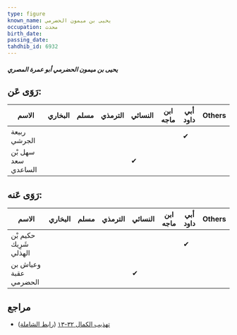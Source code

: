 ```yaml
---
type: figure
known_name: يحيى بن ميمون الحضرمي
occupation: محدث
birth_date:
passing_date:
tahdhib_id: 6932
---
```

##### يحيى بن ميمون الحضرمي أبو عمرة المصري

## رَوَى عَن:
| الاسم               | البخاري | مسلم | الترمذي | النسائي | ابن ماجه | أبي داود | Others |
| ------------------- | ------- | ---- | ------- | ------- | -------- | -------- | ------ |
| ربيعة الجرشي        |         |      |         |         |          | ✔        |        |
| سهل بْن سعد الساعدي |         |      |         | ✔       |          |          |        |
## رَوَى عَنه:
| الاسم                  | البخاري | مسلم | الترمذي | النسائي | ابن ماجه | أبي داود | Others |
| ---------------------- | ------- | ---- | ------- | ------- | -------- | -------- | ------ |
| حكيم بْن شَرِيك الهذلي |         |      |         |         |          | ✔        |        |
| وعياش بن عقبة الحضرمي  |         |      |         | ✔       |          |          |        |
## مراجع
- [تهذيب الكمال ٣٢-١٣](obsidian://open?vault=Tahdhib-al-Kamal&file=Figures/٦٩٣٢-يحيى%20بن%20ميمون%20الحضرمي%20أبو%20عمرة%20المصري) ([رابط الشاملة](https://shamela.ws/book/3722/17127))